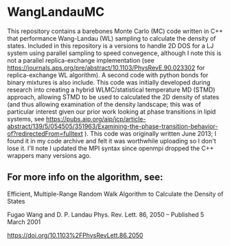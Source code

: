 # WangLandauMC
This repository contains a barebones Monte Carlo (MC) code written in C++ that performance Wang-Landau (WL) sampling to calculate the density of states. Included in this repository is a versions to handle 2D DOS for a LJ system using parallel sampling to speed convegence, although I note this is not a parallel replica-exchange implementation (see https://journals.aps.org/pre/abstract/10.1103/PhysRevE.90.023302 for replica-exchange WL algorithm).  A second code with python bonds for binary mixtures is also include. This code was initially developed during research into creating a hybrid WLMC/statistical temperature MD (STMD) approach, allowing STMD to be used to calculated the 2D density of states  (and thus allowing examination of the density landscape; this was of particular interest given our prior work looking at phase transitions in lipid systems, see https://pubs.aip.org/aip/jcp/article-abstract/139/5/054505/351963/Examining-the-phase-transition-behavior-of?redirectedFrom=fulltext ).  This code was originally written June 2013; I found it in my code archive and felt it was worthwhile uploading so I don't lose it. I'll note I updated the MPI syntax since openmpi dropped the C++ wrappers many versions ago. 

## For more info on the algorithm, see:

Efficient, Multiple-Range Random Walk Algorithm to Calculate the Density of States

Fugao Wang and D. P. Landau
Phys. Rev. Lett. 86, 2050 – Published 5 March 2001

https://doi.org/10.1103%2FPhysRevLett.86.2050
